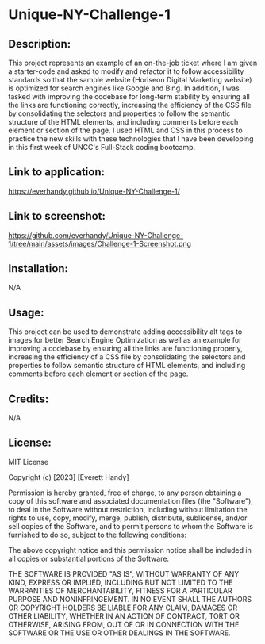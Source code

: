 # Unique-NY-Challenge-1

## Description:

This project represents an example of an on-the-job ticket where I am given a starter-code and asked to modify and refactor it to follow accessibility standards so that the sample website (Horiseon Digital Marketing website) is optimized for search engines like Google and Bing.
In addition, I was tasked with improving the codebase for long-term stability by ensuring all the links are functioning correctly, increasing the efficiency of the CSS file by consolidating the selectors and properties to follow the semantic structure of the HTML elements, and including comments before each element or section of the page.
I used HTML and CSS in this process to practice the new skills with these technologies that I have been developing in this first week of UNCC's Full-Stack coding bootcamp.

## Link to application:

https://everhandy.github.io/Unique-NY-Challenge-1/

## Link to screenshot:

https://github.com/everhandy/Unique-NY-Challenge-1/tree/main/assets/images/Challenge-1-Screenshot.png

## Installation:

N/A

## Usage:

This project can be used to demonstrate adding accessibility alt tags to images for better Search Engine Optimization as well as an example for improving a codebase by ensuring all the links are functioning properly, increasing the efficiency of a CSS file by consolidating the selectors and properties to follow semantic structure of HTML elements, and including comments before each element or section of the page.

## Credits:

N/A

## License:

MIT License

Copyright (c) [2023] [Everett Handy]

Permission is hereby granted, free of charge, to any person obtaining a copy
of this software and associated documentation files (the "Software"), to deal
in the Software without restriction, including without limitation the rights
to use, copy, modify, merge, publish, distribute, sublicense, and/or sell
copies of the Software, and to permit persons to whom the Software is
furnished to do so, subject to the following conditions:

The above copyright notice and this permission notice shall be included in all
copies or substantial portions of the Software.

THE SOFTWARE IS PROVIDED "AS IS", WITHOUT WARRANTY OF ANY KIND, EXPRESS OR
IMPLIED, INCLUDING BUT NOT LIMITED TO THE WARRANTIES OF MERCHANTABILITY,
FITNESS FOR A PARTICULAR PURPOSE AND NONINFRINGEMENT. IN NO EVENT SHALL THE
AUTHORS OR COPYRIGHT HOLDERS BE LIABLE FOR ANY CLAIM, DAMAGES OR OTHER
LIABILITY, WHETHER IN AN ACTION OF CONTRACT, TORT OR OTHERWISE, ARISING FROM,
OUT OF OR IN CONNECTION WITH THE SOFTWARE OR THE USE OR OTHER DEALINGS IN THE
SOFTWARE.